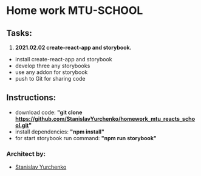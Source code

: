 # Home work MTU-SCHOOL

## Tasks:

1. **2021.02.02 create-react-app and storybook.**

- install create-react-app and storybook
- develop three any storybooks
- use any addon for storybook
- push to Git for sharing code

## Instructions:

- download code: **"git clone
  https://github.com/StanislavYurchenko/homework_mtu_reacts_school.git"**
- install dependencies: **"npm install"**
- for start storybook run command: **"npm run storybook"**

### Architect by:

- [Stanislav Yurchenko](https://github.com/StanislavYurchenko)
